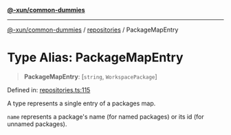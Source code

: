 [**@-xun/common-dummies**](../../README.md)

***

[@-xun/common-dummies](../../README.md) / [repositories](../README.md) / PackageMapEntry

# Type Alias: PackageMapEntry

> **PackageMapEntry**: \[`string`, `WorkspacePackage`\]

Defined in: [repositories.ts:115](https://github.com/Xunnamius/test-utils/blob/3de83a9dd3324f600949484f53198ae27ae68d7a/packages/common-dummies/src/repositories.ts#L115)

A type represents a single entry of a packages map.

`name` represents a package's name (for named packages) or its id (for
unnamed packages).
